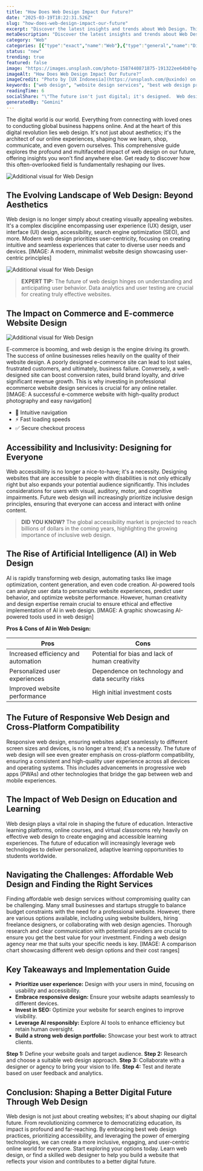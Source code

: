 ```yaml
---
title: "How Does Web Design Impact Our Future?"
date: "2025-03-19T18:22:31.526Z"
slug: "how-does-web-design-impact-our-future"
excerpt: "Discover the latest insights and trends about Web Design. This comprehensive guide covers everything you need to know about Web Design in 2025."
metaDescription: "Discover the latest insights and trends about Web Design. This comprehensive guide covers everything you need to know about Web Design in 2025."
category: "Web"
categories: [{"type":"exact","name":"Web"},{"type":"general","name":"Digital Arts"},{"type":"medium","name":"User Experience"},{"type":"specific","name":"Interaction Design"},{"type":"niche","name":"Microinteractions"}]
status: "new"
trending: true
featured: false
image: "https://images.unsplash.com/photo-1587440871875-191322ee64b0?q=85&w=1200&fit=max&fm=webp&auto=compress"
imageAlt: "How Does Web Design Impact Our Future?"
imageCredit: "Photo by [UX Indonesia](https://unsplash.com/@uxindo) on Unsplash"
keywords: ["web design", "website design services", "best web design practices", "affordable web design", "learn web design", "web design portfolio", "responsive web design", "ecommerce website design", "web design cost", "web design agency near me"]
readingTime: 6
socialShare: "\"The future isn't just digital; it's designed.  Web design isn't just about aesthetics; it's the architect of our online experiences, shaping how we live, work, and learn.\""
generatedBy: "Gemini"
---
```




The digital world is our world.  Everything from connecting with loved ones to conducting global business happens online.  And at the heart of this digital revolution lies web design.  It's not just about aesthetics; it's the architect of our online experiences, shaping how we learn, shop, communicate, and even govern ourselves. This comprehensive guide explores the profound and multifaceted impact of web design on our future, offering insights you won't find anywhere else.  Get ready to discover how this often-overlooked field is fundamentally reshaping our lives.

![Additional visual for Web Design](https://images.unsplash.com/photo-1559028012-481c04fa702d?q=85&w=1200&fit=max&fm=webp&auto=compress)

## The Evolving Landscape of Web Design: Beyond Aesthetics

Web design is no longer simply about creating visually appealing websites.  It's a complex discipline encompassing user experience (UX) design, user interface (UI) design, accessibility, search engine optimization (SEO), and more.  Modern web design prioritizes user-centricity, focusing on creating intuitive and seamless experiences that cater to diverse user needs and devices.  [IMAGE: A modern, minimalist website design showcasing user-centric principles]

![Additional visual for Web Design](https://images.unsplash.com/photo-1542744094-3a31f272c490?q=85&w=1200&fit=max&fm=webp&auto=compress)

> **EXPERT TIP:**  The future of web design hinges on understanding and anticipating user behavior.  Data analytics and user testing are crucial for creating truly effective websites.

##  The Impact on Commerce and E-commerce Website Design

![Additional visual for Web Design](https://images.unsplash.com/photo-1499951360447-b19be8fe80f5?q=85&w=1200&fit=max&fm=webp&auto=compress)

E-commerce is booming, and web design is the engine driving its growth.  The success of online businesses relies heavily on the quality of their website design.  A poorly designed e-commerce site can lead to lost sales, frustrated customers, and ultimately, business failure. Conversely, a well-designed site can boost conversion rates, build brand loyalty, and drive significant revenue growth.  This is why investing in professional ecommerce website design services is crucial for any online retailer.  [IMAGE:  A successful e-commerce website with high-quality product photography and easy navigation]

* 🔑  Intuitive navigation
* ⚡  Fast loading speeds
* ✅  Secure checkout process

##  Accessibility and Inclusivity: Designing for Everyone

Web accessibility is no longer a nice-to-have; it's a necessity.  Designing websites that are accessible to people with disabilities is not only ethically right but also expands your potential audience significantly.  This includes considerations for users with visual, auditory, motor, and cognitive impairments.  Future web design will increasingly prioritize inclusive design principles, ensuring that everyone can access and interact with online content.

> **DID YOU KNOW?**  The global accessibility market is projected to reach billions of dollars in the coming years, highlighting the growing importance of inclusive web design.

##  The Rise of Artificial Intelligence (AI) in Web Design

AI is rapidly transforming web design, automating tasks like image optimization, content generation, and even code creation.  AI-powered tools can analyze user data to personalize website experiences, predict user behavior, and optimize website performance.  However, human creativity and design expertise remain crucial to ensure ethical and effective implementation of AI in web design. [IMAGE: A graphic showcasing AI-powered tools used in web design]

**Pros & Cons of AI in Web Design:**

| Pros                                      | Cons                                             |
|------------------------------------------|-------------------------------------------------|
| Increased efficiency and automation       | Potential for bias and lack of human creativity |
| Personalized user experiences             | Dependence on technology and data security risks |
| Improved website performance               | High initial investment costs                      |

##  The Future of Responsive Web Design and Cross-Platform Compatibility

Responsive web design, ensuring websites adapt seamlessly to different screen sizes and devices, is no longer a trend; it's a necessity.  The future of web design will see even greater emphasis on cross-platform compatibility, ensuring a consistent and high-quality user experience across all devices and operating systems.  This includes advancements in progressive web apps (PWAs) and other technologies that bridge the gap between web and mobile experiences.

##  The Impact of Web Design on Education and Learning

Web design plays a vital role in shaping the future of education.  Interactive learning platforms, online courses, and virtual classrooms rely heavily on effective web design to create engaging and accessible learning experiences.  The future of education will increasingly leverage web technologies to deliver personalized, adaptive learning opportunities to students worldwide.

##  Navigating the Challenges:  Affordable Web Design and Finding the Right Services

Finding affordable web design services without compromising quality can be challenging.  Many small businesses and startups struggle to balance budget constraints with the need for a professional website.  However, there are various options available, including using website builders, hiring freelance designers, or collaborating with web design agencies.  Thorough research and clear communication with potential providers are crucial to ensure you get the best value for your investment.  Finding a web design agency near me that suits your specific needs is key.  [IMAGE: A comparison chart showcasing different web design options and their cost ranges]

##  Key Takeaways and Implementation Guide

* **Prioritize user experience:** Design with your users in mind, focusing on usability and accessibility.
* **Embrace responsive design:** Ensure your website adapts seamlessly to different devices.
* **Invest in SEO:** Optimize your website for search engines to improve visibility.
* **Leverage AI responsibly:** Explore AI tools to enhance efficiency but retain human oversight.
* **Build a strong web design portfolio:** Showcase your best work to attract clients.

**Step 1:** Define your website goals and target audience.
**Step 2:** Research and choose a suitable web design approach.
**Step 3:** Collaborate with a designer or agency to bring your vision to life.
**Step 4:** Test and iterate based on user feedback and analytics.

## Conclusion: Shaping a Better Digital Future Through Web Design

Web design is not just about creating websites; it's about shaping our digital future.  From revolutionizing commerce to democratizing education, its impact is profound and far-reaching.  By embracing best web design practices, prioritizing accessibility, and leveraging the power of emerging technologies, we can create a more inclusive, engaging, and user-centric online world for everyone.  Start exploring your options today.  Learn web design, or find a skilled web designer to help you build a website that reflects your vision and contributes to a better digital future.

